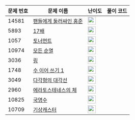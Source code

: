 | 문제 번호 | 문제 이름 | 난이도 | 풀이 코드 |
| --- | --- | --- | --- |
| 14581 | [팬들에게 둘러싸인 홍준](https://www.acmicpc.net/problem/14581) | <img height="25px" width="25px=" src="https://static.solved.ac/tier_small/2.svg"/> |  |
| 5893 | [17배](https://www.acmicpc.net/problem/5893) | <img height="25px" width="25px=" src="https://static.solved.ac/tier_small/2.svg"/> |  |
| 1057 | [토너먼트](https://www.acmicpc.net/problem/1057) | <img height="25px" width="25px=" src="https://static.solved.ac/tier_small/7.svg"/> |  |
| 10974 | [모든 순열](https://www.acmicpc.net/problem/10974) | <img height="25px" width="25px=" src="https://static.solved.ac/tier_small/8.svg"/> |  |
| 3036 | [링](https://www.acmicpc.net/problem/3036) | <img height="25px" width="25px=" src="https://static.solved.ac/tier_small/7.svg"/> |  |
| 1748 | [수 이어 쓰기 1](https://www.acmicpc.net/problem/1748) | <img height="25px" width="25px=" src="https://static.solved.ac/tier_small/7.svg"/> |  |
| 3049 | [다각형의 대각선](https://www.acmicpc.net/problem/3049) | <img height="25px" width="25px=" src="https://static.solved.ac/tier_small/6.svg"/> |  |
| 2960 | [에라토스테네스의 체](https://www.acmicpc.net/problem/2960) | <img height="25px" width="25px=" src="https://static.solved.ac/tier_small/7.svg"/> |  |
| 10825 | [국영수](https://www.acmicpc.net/problem/10825) | <img height="25px" width="25px=" src="https://static.solved.ac/tier_small/7.svg"/> |  |
| 10709 | [기상캐스터](https://www.acmicpc.net/problem/10709) | <img height="25px" width="25px=" src="https://static.solved.ac/tier_small/6.svg"/> |  |
